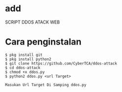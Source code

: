 # add
SCRIPT DDOS ATACK WEB
# Cara penginstalan
```
$ pkg install git
$ pkg install python2
$ git clone https://github.com/CyberTCA/ddos-attack
$ cd ddos-attack
$ chmod +x ddos.py
$ python2 ddos.py <url Target>

Masukan Url Target Di Samping ddos.py
```
